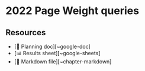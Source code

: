 # 2022 Page Weight queries

## Resources

- [📄 Planning doc][~google-doc]
- [📊 Results sheet][~google-sheets]
- [📝 Markdown file][~chapter-markdown]
